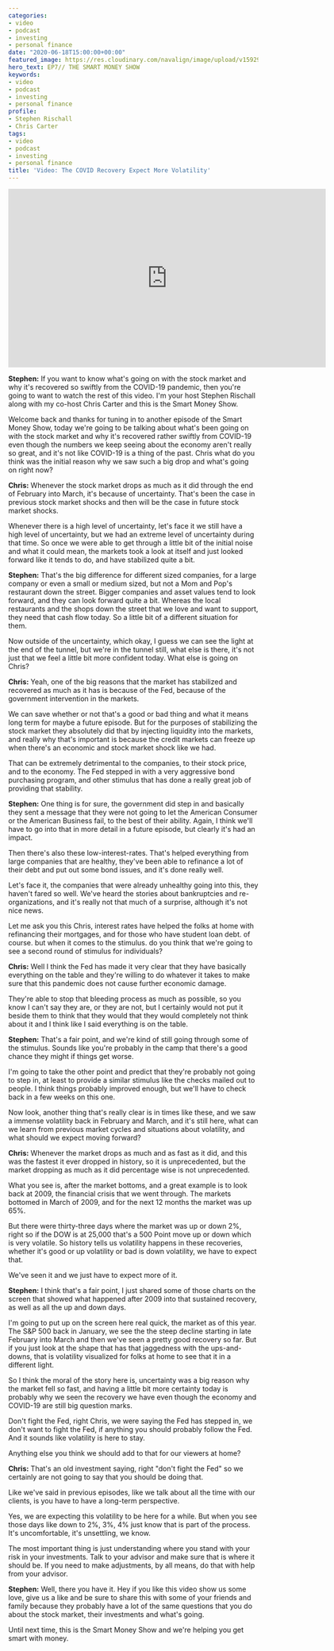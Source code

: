 ```yaml
---
categories:
- video
- podcast
- investing
- personal finance
date: "2020-06-18T15:00:00+00:00"
featured_image: https://res.cloudinary.com/navalign/image/upload/v1592930789/EP_7_Cover_uw8go7.png
hero_text: EP7// THE SMART MONEY SHOW
keywords:
- video
- podcast
- investing
- personal finance
profile:
- Stephen Rischall
- Chris Carter
tags:
- video
- podcast
- investing
- personal finance
title: 'Video: The COVID Recovery Expect More Volatility'
---
```

<iframe src="https://player.vimeo.com/video/430244137" width="640" height="360" frameborder="0" allow="autoplay; fullscreen" allowfullscreen></iframe>

**Stephen:** If you want to know what's going on with the stock market and why it's recovered so swiftly from the COVID-19 pandemic, then you're going to want to watch the rest of this video. I'm your host Stephen Rischall along with my co-host Chris Carter and this is the Smart Money Show.

Welcome back and thanks for tuning in to another episode of the Smart Money Show, today we're going to be talking about what's been going on with the stock market and why it's recovered rather swiftly from COVID-19 even though the numbers we keep seeing about the economy aren't really so great, and it's not like COVID-19 is a thing of the past. Chris what do you think was the initial reason why we saw such a big drop and what's going on right now?

**Chris:** Whenever the stock market drops as much as it did through the end of February into March, it's because of uncertainty. That's been the case in previous stock market shocks and then will be the case in future stock market shocks.

Whenever there is a high level of uncertainty, let's face it we still have a high level of uncertainty, but we had an extreme level of uncertainty during that time. So once we were able to get through a little bit of the initial noise and what it could mean, the markets took a look at itself and just looked forward like it tends to do, and have stabilized quite a bit.

**Stephen:** That's the big difference for different sized companies, for a large company or even a small or medium sized, but not a Mom and Pop's restaurant down the street. Bigger companies and asset values tend to look forward, and they can look forward quite a bit. Whereas the local restaurants and the shops down the street that we love and want to support, they need that cash flow today. So a little bit of a different situation for them.

Now outside of the uncertainty, which okay, I guess we can see the light at the end of the tunnel,  but we're in the tunnel still, what else is there, it's not just that we feel a little bit more confident today. What else is going on Chris?

**Chris:** Yeah, one of the big reasons that the market has stabilized and recovered as much as it has is because of the Fed, because of the government intervention in the markets. 

We can save whether or not that's a good or bad thing and what it means long term for maybe a future episode. But for the purposes of stabilizing the stock market they absolutely did that by injecting liquidity into the markets, and really why that's important is because the credit markets can freeze up when there's an economic and stock market shock like we had.

That can be extremely detrimental to the companies, to their stock price, and to the economy. The Fed stepped in with a very aggressive bond purchasing program, and other stimulus that has done a really great job of providing that stability.

**Stephen:** One thing is for sure, the government did step in and basically they sent a message that they were not going to let the American Consumer or the American Business fail, to the best of their ability. Again, I think we'll have to go into that in more detail in a future episode, but clearly it's had an impact.

Then there's also these low-interest-rates. That's helped everything from large companies that are healthy, they've been able to refinance a lot of their debt and put out some bond issues, and it's done really well.

Let's face it, the companies that were already unhealthy going into this, they haven't fared so well. We've heard the stories about bankruptcies and re-organizations, and it's really not that much of a surprise, although it's not nice news.

Let me ask you this Chris, interest rates have helped the folks at home with refinancing their mortgages, and for those who have student loan debt. of course. but when it comes to the stimulus. do you think that we're going to see a second round of stimulus for individuals?

**Chris:** Well I think the Fed has made it very clear that they have basically everything on the table and they're willing to do whatever it takes to make sure that this pandemic does not cause further economic damage.

They're able to stop that bleeding process as much as possible, so you know I can't say they are, or they are not, but I certainly would not put it beside them to think that they would that they would completely not think about it and I think like I said everything is on the table.

**Stephen:** That's a fair point, and we're kind of still going through some of the stimulus. Sounds like you're probably in the camp that there's a good chance they might if things get worse.

I'm going to take the other point and predict that they're probably not going to step in, at least to provide a similar stimulus like the checks mailed out to people. I think things probably improved enough, but we'll have to check back in a few weeks on this one.

Now look, another thing that's really clear is in times like these, and we saw a immense volatility back in February and March, and it's still here, what can we learn from previous market cycles and situations about volatility, and what should we expect moving forward?

**Chris:** Whenever the market drops as much and as fast as it did, and this was the fastest it ever dropped in history, so it is unprecedented, but the market dropping as much as it did percentage wise is not unprecedented.

What you see is, after the market bottoms, and a great example is to look back at 2009, the financial crisis that we went through. The markets bottomed in March of 2009, and for the next 12 months the market was up 65%.

But there were thirty-three days where the market was up or down 2%, right so if the DOW is at 25,000 that's a 500 Point move up or down which is very volatile. So history tells us volatility happens in these recoveries, whether it's good or up volatility or bad is down volatility, we have to expect that.

We've seen it and we just have to expect more of it.

**Stephen:** I think that's a fair point, I just shared some of those charts on the screen that showed what happened after 2009 into that sustained recovery, as well as all the up and down days.

I'm going to put up on the screen here real quick, the market as of this year. The S&P 500 back in January, we see the the steep decline starting in late February into March and then we've seen a pretty good recovery so far. But if you just look at the shape that has that jaggedness with the ups-and-downs, that is volatility visualized for folks at home to see that it in a different light.

So I think the moral of the story here is, uncertainty was a big reason why the market fell so fast, and having a little bit more certainty today is probably why we seen the recovery we have even though the economy and COVID-19 are still big question marks.

Don't fight the Fed, right Chris, we were saying the Fed has stepped in, we don't want to fight the Fed, if anything you should probably follow the Fed. And it sounds like volatility is here to stay. 

Anything else you think we should add to that for our viewers at home?

**Chris:** That's an old investment saying, right "don't fight the Fed" so we certainly are not going to say that you should be doing that.

Like we've said in previous episodes, like we talk about all the time with our clients, is you have to have a long-term perspective.

Yes, we are expecting this volatility to be here for a while. But when you see those days like down to 2%, 3%, 4% just know that is part of the process. It's uncomfortable, it's unsettling, we know.

The most important thing is just understanding where you stand with your risk in your investments. Talk to your advisor and make sure that is where it should be. If you need to make adjustments, by all means, do that with help from your advisor.

**Stephen:** Well, there you have it. Hey if you like this video show us some love, give us a like and be sure to share this with some of your friends and family because they probably have a lot of the same questions that you do about the stock market, their investments and what's going.

Until next time, this is the Smart Money Show and we're helping you get smart with money.